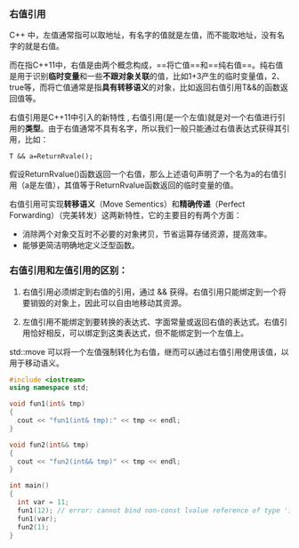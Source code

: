 ### 右值引用

C++ 中，左值通常指可以取地址，有名字的值就是左值，而不能取地址，没有名字的就是右值。

而在指C++11中，右值是由两个概念构成，==将亡值==和==纯右值==。纯右值是用于识别**临时变量**和一些**不跟对象关联**的值，比如1+3产生的临时变量值，2、true等，而将亡值通常是指**具有转移语义**的对象，比如返回右值引用T&&的函数返回值等。

右值引用是C++11中引入的新特性 , 右值引用(是一个左值)就是对一个右值进行引用的**类型**。由于右值通常不具有名字，所以我们一般只能通过右值表达式获得其引用，比如：


```
T && a=ReturnRvale();
```


假设ReturnRvalue()函数返回一个右值，那么上述语句声明了一个名为a的右值引用（a是左值），其值等于ReturnRvalue函数返回的临时变量的值。

右值引用可实现**转移语义**（Move Sementics）和**精确传递**（Perfect Forwarding）（完美转发）这两新特性，它的主要目的有两个方面：

* 消除两个对象交互时不必要的对象拷贝，节省运算存储资源，提高效率。
* 能够更简洁明确地定义泛型函数。



### 右值引用和左值引用的区别：

1. 右值引用必须绑定到右值的引用，通过 && 获得。右值引用只能绑定到一个将要销毁的对象上，因此可以自由地移动其资源。

2. 左值引用不能绑定到要转换的表达式、字面常量或返回右值的表达式。右值引用恰好相反，可以绑定到这类表达式，但不能绑定到一个左值上。


std::move 可以将一个左值强制转化为右值，继而可以通过右值引用使用该值，以用于移动语义。





```c++
#include <iostream>
using namespace std;

void fun1(int& tmp) 
{ 
  cout << "fun1(int& tmp):" << tmp << endl; 
} 

void fun2(int&& tmp) 
{ 
  cout << "fun2(int&& tmp)" << tmp << endl; 
} 

int main() 
{ 
  int var = 11; 
  fun1(12); // error: cannot bind non-const lvalue reference of type 'int&' to an rvalue of type 'int'
  fun1(var);
  fun2(1); 
}

```




